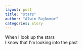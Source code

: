 ```yaml
---
layout: post
title: "stars"
author: "Alwin Rajkumar"
categories: story
---
```

When I look up the stars   
I know that I'm looking into the past